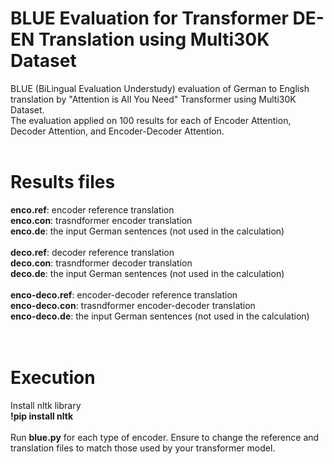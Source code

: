 # BLUE Evaluation for Transformer DE-EN Translation using Multi30K Dataset
BLUE (BiLingual Evaluation Understudy) evaluation of German to English translation by "Attention is All You Need" Transformer using Multi30K Dataset.<br>
The evaluation applied on 100 results for each of Encoder Attention, Decoder Attention, and Encoder-Decoder Attention.
<br> 
<br> 
# Results files
**enco.ref**: encoder reference translation<br> 
**enco.con**: trasndformer encoder translation<br> 
**enco.de**: the input German sentences (not used in the calculation)<br> 
<br> 
**deco.ref**: decoder reference translation<br> 
**deco.con**: trasndformer decoder translation<br> 
**deco.de**: the input German sentences (not used in the calculation)<br> 
<br> 
**enco-deco.ref**: encoder-decoder reference translation<br> 
**enco-deco.con**: trasndformer encoder-decoder translation<br> 
**enco-deco.de**: the input German sentences (not used in the calculation)<br> 
<br> 
<br> 
# Execution
Install nltk library<br>
**!pip install nltk**<br>
<br>
Run **blue.py** for each type of encoder. Ensure to change the reference and translation files to match those used by your transformer model.
